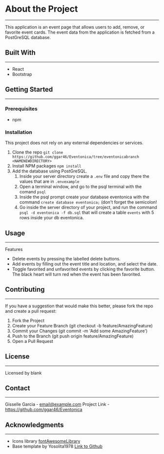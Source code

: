 # About the Project
---
This application is an event page that allows users to add, remove, or favorite event cards. The event data from the application is fetched from a PostGreSQL database.


## Built With
---
* React
* Bootstrap

## Getting Started
---


### Prerequisites
* npm

### Installation
This project does not rely on any external dependencies or services.
1. Clone the repo ```git clone https://github.com/ggar46/Eventonica/tree/eventonicabranch <NAMENEWDIRECTORY>```
2. Install NPM packages ```npm install```
3. Add the database using PostGreSQL.
    1. Inside your server directory create a `.env` file and copy there the values that are in `.envexample`
    2. Open a terminal window, and go to the psql terminal with the comand `psql`
    3. Inside the psql prompt create your database eventonica with the command `create database eventonica;` (don't forget the semicolon!
    4. Go inside the server directory of your project, and run the command `psql -d eventonica -f db.sql` that will create a table `events` with 5 rows inside your db eventonica. 


## Usage
---
Features
* Delete events by pressing the labelled delete buttons.
* Add events by filling out the event title and location, and select the date.
* Toggle favorited and unfavorited events by clicking the favorite button. The black heart will turn red when the event has been favorited.


## Contributing
---
If you have a suggestion that would make this better, please fork the repo and create a pull request:
1. Fork the Project
2. Create your Feature Branch (git checkout -b feature/AmazingFeature)
3. Commit your Changes (git commit -m 'Add some AmazingFeature')
4. Push to the Branch (git push origin feature/AmazingFeature)
5. Open a Pull Request


## License
---
Licensed by blank


## Contact
---
Gisselle Garcia - email@example.com
Project Link - https://github.com/ggar46/Eventonica


## Acknowledgments
---
* Icons library [fontAwesomeLibrary](https://fontawesomeicons.com/heart)
* Base template by Yosolita1978 [Link to Github](https://github.com/Yosolita1978/2023EventonicaTemplate)

